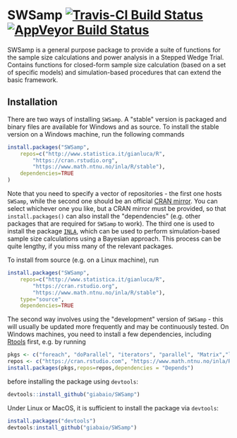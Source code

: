 # SWSamp [![Travis-CI Build Status](https://travis-ci.org/giabaio/SWSamp.svg?branch=master)](https://travis-ci.org/giabaio/SWSamp)[![AppVeyor Build Status](https://ci.appveyor.com/api/projects/status/github/giabaio/SWSamp?branch=master&svg=true)](https://ci.appveyor.com/project/giabaio/SWSamp)
SWSamp is a general purpose package to provide a suite of functions for the sample size calculations and power analysis in a Stepped Wedge Trial. Contains functions for closed-form sample size calculation (based on a set of specific models) and simulation-based procedures that can extend the basic framework.

## Installation
There are two ways of installing `SWSamp`. A "stable" version is packaged and binary files are available for Windows and as source. To install the stable version on a Windows machine, run the following commands
```R
install.packages("SWSamp",
	repos=c("http://www.statistica.it/gianluca/R",
		"https://cran.rstudio.org",
		"https://www.math.ntnu.no/inla/R/stable"),
	dependencies=TRUE
)
```
Note that you need to specify a vector of repositories - the first one hosts `SWSamp`, while the second one should be an official [CRAN mirror](https://cran.r-project.org/index.html). You can select whichever one you like, but a CRAN mirror must be provided, so that `install.packages()` can also install the "dependencies" (e.g. other packages that are required for `SWSamp` to work). The third one is used to install the package [`INLA`](http://www.r-inla.org/), which can be used to perform simulation-based sample size calculations using a Bayesian approach. This process can be quite lengthy, if you miss many of the relevant packages.

To install from source (e.g. on a Linux machine), run
```R
install.packages("SWSamp",
	repos=c("http://www.statistica.it/gianluca/R",
		"https://cran.rstudio.org",
		"https://www.math.ntnu.no/inla/R/stable"),
	type="source",
	dependencies=TRUE

```

The second way involves using the "development" version of `SWSamp` - this will usually be updated more frequently and may be continuously tested. On Windows machines, you need to install a few dependencies, including [Rtools](https://cran.r-project.org/bin/windows/Rtools/) first, e.g. by running
```R
pkgs <- c("foreach", "doParallel", "iterators", "parallel", "Matrix","lme4","INLA","Rtools","devtools")
repos <- c("https://cran.rstudio.com", "https://www.math.ntnu.no/inla/R/stable") 
install.packages(pkgs,repos=repos,dependencies = "Depends")
```
before installing the package using `devtools`:
```R
devtools::install_github("giabaio/SWSamp")
```
Under Linux or MacOS, it is sufficient to install the package via `devtools`:
```R
install.packages("devtools")
devtools:install_github("giabaio/SWSamp")
```
